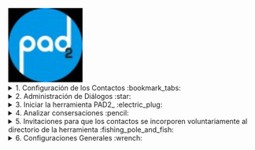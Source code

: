 
<img src="https://github.com/Funpei/chatBot/blob/master/imagen/logo_va%20(1).jpg" alt="Drawing" style="width:30%; height:50%"/>

<details>
<summary>
1. Configuración de los Contactos :bookmark_tabs:
</summary>


<details>
<summary>
              1.1 Importar contactos 
</summary>

[Paso 1. Ir al sector de los archivos de contactos en las nubes](https://github.com/Funpei/chatBot/tree/master/Configuraciones)
              
 **Paso 2.** Ejectutar el programa que efecúa la importación de contactos
                ir al escritorio y hacer clic en el acceso directo llamado __<Cargar_Contactos>__  
</details>



<details>
<summary>
              1.2 Asignarle nombre a los contacos cargados
</summary>

* Debe ingresar a la aplicación WhatsApps de su teléfono movil y cambiar el nombre de cada uno de los contactos. 
    
</details>


<details>
<summary>
            1.3 Dejar seleccionados a que contactos quiere que **PAD2_ utilice** en la experiencia.
</summary>
Para concretar este propósito tiene dos opciones: 

* Opción 1: Ir al acceso directo del escritorio y editar el archivo __Contactos.txt__

* Opción 2: Cuando pongo a funcional la aplicación PAD2_ el sistema le preguntará si quiere referenciar un archivo de contactos para aplicarle el proceso de chat.
Estos archivos se pueden acceder a través de este [link](https://github.com/Funpei/chatBot/tree/master/Configuraciones)
</details>

</details>


<details>
<summary>
2. Administración de Diálogos :star:
</summary>

[Índice de diálogos](https://github.com/Funpei/chatBot/blob/master/Documentacion/IndiceDialogos.md)
[Emoticones que se pueden utilizar. Copiando y pegando](https://github.com/Funpei/chatBot/blob/master/Documentacion/SimbolosParaDialogo.md)
[Diccionarios de emoticones que se deben escribir entre símbolos dos puntos. Ej. (:+1:)](https://gist.github.com/rxaviers/7360908)

*

[Tablero de control para probar Diálogo](http://chatbot.baitsoftware.com/)

[Aplicación ]

## Comprobar composiciones de diálogos
| Debe hacer clic en el acceso directo llamado __Comprobación de Diálogos__

## Comprobar si acepta determinados tipos de símbolos - emoticones
| Debe hacer clic en el acceso directo llamado __Símbolos__


</details>


<details>

<summary>
3. Iniciar la herramienta PAD2_ :electric_plug:
</summary>

* Hago clic en el acceso directo llamado __PAD_2__

</details>


<details>

<summary>
4. Analizar consersaciones :pencil:
</summary>

* [Tablero para analizar conversaciones en tiempo real](http://funpei-chatbot.esy.es/)

* [Análisis forense de archivos logs de conversaciones en tabla **pivote**](http://funpei-chatbot.esy.es/Analizar/vistas.html)

* [Análsis de conversacciones del módulo **Gestión de Diálogo** en tabla privote](http://funpei-chatbot.esy.es/Analizar/PivoteGestorDialogo.html)

</details>



<details>
<summary>
5. Invitaciones para que los contactos se incorporen voluntariamente al directorio de la herramienta :fishing_pole_and_fish:
</summary>

:iphone: [Link para ingresar a la línea de Ale](https://api.whatsapp.com/send?phone=5492473474941&text=Bot2%20init)

- copiar este link literalmente: :link: https://api.whatsapp.com/send?phone=5492473474941&text=Bot2%20init

:iphone: [Link para ingresar a la linea de Funpei #1](https://api.whatsapp.com/send?phone=5492473474941&text=Bot2%20init)

- copiar este link literalmente: :link: https://api.whatsapp.com/send?phone=5492473474941&text=Bot2%20init

:iphone: [Link para ingresar a la linea de Funpei #2](https://api.whatsapp.com/send?phone=5492473474941&text=Bot2%20init)

- copiar este link literalmente: :link: https://api.whatsapp.com/send?phone=5492473474941&text=Bot2%20init


</details>



<details>
<summary>
6. Configuraciones Generales :wrench:
</summary>

* [Darle significado a los emoticones recibidos](https://github.com/Funpei/chatBot/blob/master/Configuraciones/Emoji2.json)

</details>

